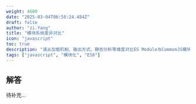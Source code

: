 ```yaml
---
weight: 4600
date: "2025-03-04T06:58:24.484Z"
draft: false
author: "zi.Yang"
title: "模块系统差异对比"
icon: "javascript"
toc: true
description: "请从加载机制、输出方式、静态分析等维度对比ES Module与CommonJS模块系统的核心差异，并说明Tree Shaking技术为何依赖ESM的静态结构特性。"
tags: ["javascript", "模块化", "ES6"]
---
```


## 解答

待补充...
